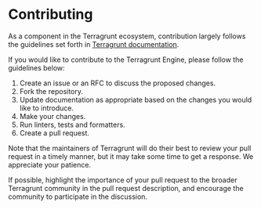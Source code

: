 # Contributing

As a component in the Terragrunt ecosystem, contribution largely follows the guidelines set forth in [Terragrunt documentation](https://terragrunt.gruntwork.io/docs/community/contributing/).

If you would like to contribute to the Terragrunt Engine, please follow the guidelines below:

1. Create an issue or an RFC to discuss the proposed changes.
2. Fork the repository.
3. Update documentation as appropriate based on the changes you would like to introduce.
4. Make your changes.
5. Run linters, tests and formatters.
6. Create a pull request.

Note that the maintainers of Terragrunt will do their best to review your pull request in a timely manner, but it may take some time to get a response. We appreciate your patience.

If possible, highlight the importance of your pull request to the broader Terragrunt community in the pull request description, and encourage the community to participate in the discussion.

